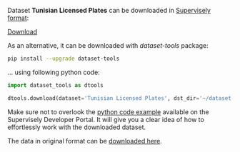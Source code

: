 Dataset **Tunisian Licensed Plates** can be downloaded in [Supervisely format](https://developer.supervisely.com/api-references/supervisely-annotation-json-format):

 [Download](https://assets.supervisely.com/supervisely-supervisely-assets-public/teams_storage/K/p/J0/51hAyaVzf4LTulLEdThs2TapdygIgBHtux4qEXr5EYpAcxXEtTuwJJaCeNom9foAIZisuRNX6s2b1ZTTYw3kF6RSOiRBL0Sx0wKu6N6ySNdKYpFxNkJ1LmYCIQzv.tar)

As an alternative, it can be downloaded with *dataset-tools* package:
``` bash
pip install --upgrade dataset-tools
```

... using following python code:
``` python
import dataset_tools as dtools

dtools.download(dataset='Tunisian Licensed Plates', dst_dir='~/dataset-ninja/')
```
Make sure not to overlook the [python code example](https://developer.supervisely.com/getting-started/python-sdk-tutorials/iterate-over-a-local-project) available on the Supervisely Developer Portal. It will give you a clear idea of how to effortlessly work with the downloaded dataset.

The data in original format can be [downloaded here](https://www.kaggle.com/datasets/achrafkhazri/labeled-licence-plates-dataset/download?datasetVersionNumber=1).